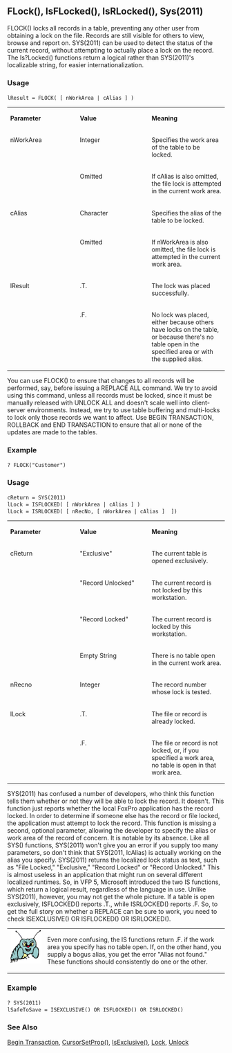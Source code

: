 ## FLock(), IsFLocked(), IsRLocked(), Sys(2011)

FLOCK() locks all records in a table, preventing any other user from obtaining a lock on the file. Records are still visible for others to view, browse and report on. SYS(2011) can be used to detect the status of the current record, without attempting to actually place a lock on the record. The Is?Locked() functions return a logical rather than SYS(2011)'s localizable string, for easier internationalization.

### Usage

```foxpro
lResult = FLOCK( [ nWorkArea | cAlias ] )
```
<table>
<tr>
  <td width="32%" valign="top">
  <p><b>Parameter</b></p>
  </td>
  <td width="23%" valign="top">
  <p><b>Value</b></p>
  </td>
  <td width="45%" valign="top">
  <p><b>Meaning</b></p>
  </td>
 </tr>
<tr>
  <td width="32%" rowspan="2" valign="top">
  <p>nWorkArea</p>
  </td>
  <td width="23%" valign="top">
  <p>Integer</p>
  </td>
  <td width="45%" valign="top">
  <p>Specifies the work area of the table to be locked.</p>
  </td>
 </tr>
<tr>
  <td width="33%" valign="top">
  <p>Omitted</p>
  </td>
  <td width="67%" valign="top">
  <p>If cAlias is also omitted, the file lock is attempted in the current work area.</p>
  </td>
 </tr>
<tr>
  <td width="32%" rowspan="2" valign="top">
  <p>cAlias</p>
  </td>
  <td width="23%" valign="top">
  <p>Character</p>
  </td>
  <td width="45%" valign="top">
  <p>Specifies the alias of the table to be locked.</p>
  </td>
 </tr>
<tr>
  <td width="33%" valign="top">
  <p>Omitted</p>
  </td>
  <td width="67%" valign="top">
  <p>If nWorkArea is also omitted, the file lock is attempted in the current work area.</p>
  </td>
 </tr>
<tr>
  <td width="32%" rowspan="2" valign="top">
  <p>lResult</p>
  </td>
  <td width="23%" valign="top">
  <p>.T.</p>
  </td>
  <td width="45%" valign="top">
  <p>The lock was placed successfully.</p>
  </td>
 </tr>
<tr>
  <td width="33%" valign="top">
  <p>.F.</p>
  </td>
  <td width="67%" valign="top">
  <p>No lock was placed, either because others have locks on the table, or because there's no table open in the specified area or with the supplied alias.</p>
  </td>
 </tr>
</table>

You can use FLOCK() to ensure that changes to all records will be performed, say, before issuing a REPLACE ALL command. We try to avoid using this command, unless all records must be locked, since it must be manually released with UNLOCK ALL and doesn't scale well into client-server environments. Instead, we try to use table buffering and multi-locks to lock only those records we want to affect. Use BEGIN TRANSACTION, ROLLBACK and END TRANSACTION to ensure that all or none of the updates are made to the tables.

### Example

```foxpro
? FLOCK("Customer")
```
### Usage

```foxpro
cReturn = SYS(2011)
lLock = ISFLOCKED( [ nWorkArea | cAlias ] )
lLock = ISRLOCKED( [ nRecNo, [ nWorkArea | cAlias ]  ])
```
<table>
<tr>
  <td width="32%" valign="top">
  <p><b>Parameter</b></p>
  </td>
  <td width="23%" valign="top">
  <p><b>Value</b></p>
  </td>
  <td width="45%" valign="top">
  <p><b>Meaning</b></p>
  </td>
 </tr>
<tr>
  <td width="32%" rowspan="4" valign="top">
  <p>cReturn</p>
  </td>
  <td width="23%" valign="top">
  <p>&quot;Exclusive&quot;</p>
  </td>
  <td width="45%" valign="top">
  <p>The current table is opened exclusively.</p>
  </td>
 </tr>
<tr>
  <td width="33%" valign="top">
  <p>&quot;Record Unlocked&quot;</p>
  </td>
  <td width="67%" valign="top">
  <p>The current record is not locked by this workstation.</p>
  </td>
 </tr>
<tr>
  <td width="33%" valign="top">
  <p>&quot;Record Locked&quot;</p>
  </td>
  <td width="67%" valign="top">
  <p>The current record is locked by this workstation.</p>
  </td>
 </tr>
<tr>
  <td width="33%" valign="top">
  <p>Empty String</p>
  </td>
  <td width="67%" valign="top">
  <p>There is no table open in the current work area.</p>
  </td>
 </tr>
<tr>
  <td width="32%" valign="top">
  <p>nRecno</p>
  </td>
  <td width="23%" valign="top">
  <p>Integer</p>
  </td>
  <td width="45%" valign="top">
  <p>The record number whose lock is tested.</p>
  </td>
 </tr>
<tr>
  <td width="32%" rowspan="2" valign="top">
  <p>lLock</p>
  </td>
  <td width="23%" valign="top">
  <p>.T.</p>
  </td>
  <td width="45%" valign="top">
  <p>The file or record is already locked.</p>
  </td>
 </tr>
<tr>
  <td width="33%" valign="top">
  <p>.F.</p>
  </td>
  <td width="67%" valign="top">
  <p>The file or record is not locked, or, if you specified a work area, no table is open in that work area.</p>
  </td>
 </tr>
</table>

SYS(2011) has confused a number of developers, who think this function tells them whether or not they will be able to lock the record. It doesn't. This function just reports whether the local FoxPro application has the record locked. In order to determine if someone else has the record or file locked, the application must attempt to lock the record. This function is missing a second, optional parameter, allowing the developer to specify the alias or work area of the record of concern. It is notable by its absence. Like all SYS() functions, SYS(2011) won't give you an error if you supply too many parameters, so don't think that SYS(2011, lcAlias) is actually working on the alias you specify. SYS(2011) returns the localized lock status as text, such as "File Locked," "Exclusive," "Record Locked" or "Record Unlocked." This is almost useless in an application that might run on several different localized runtimes. So, in VFP 5, Microsoft introduced the two IS functions, which return a logical result, regardless of the language in use. Unlike SYS(2011), however, you may not get the whole picture. If a table is open exclusively, ISFLOCKED() reports .T., while ISRLOCKED() reports .F. So, to get the full story on whether a REPLACE can be sure to work, you need to check ISEXCLUSIVE() OR ISFLOCKED() OR ISRLOCKED(). 

<table>
<tr>
  <td width="17%" valign="top">
<b><img width="95" height="78" src="Bug.gif"></b></p>
  </td>
  <td width="83%">
  <p>Even more confusing, the IS functions return .F. if the work area you specify has no table open. If, on the other hand, you supply a bogus alias, you get the error &quot;Alias not found.&quot; These functions should consistently do one or the other.</p>
  </td>
 </tr>
</table>

### Example

```foxpro
? SYS(2011)
lSafeToSave = ISEXCLUSIVE() OR ISFLOCKED() OR ISRLOCKED()
```
### See Also

[Begin Transaction](s4g336.md), [CursorSetProp()](s4g348.md), [IsExclusive()](s4g371.md), [Lock](s4g204.md), [Unlock](s4g204.md)